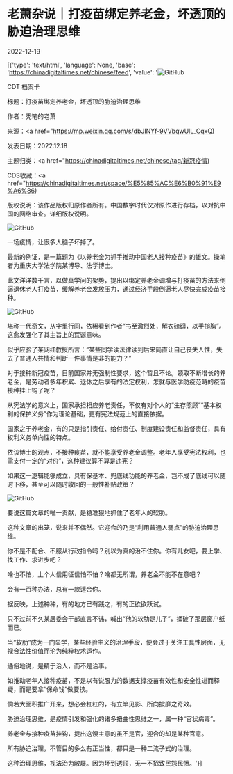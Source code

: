 # 老萧杂说｜打疫苗绑定养老金，坏透顶的胁迫治理思维

2022-12-19

[{'type': 'text/html', 'language': None, 'base': 'https://chinadigitaltimes.net/chinese/feed', 'value': '![GitHub](https://chinadigitaltimes.net/chinese/files/2022/12/image-1671447725532.png)

CDT 档案卡

标题：打疫苗绑定养老金，坏透顶的胁迫治理思维

作者：秃笔的老萧

来源：<a href="https://mp.weixin.qq.com/s/dbJINYf-9VVbqwUlL_CqxQ)

发表日期：2022.12.18

主题归类：<a href="https://chinadigitaltimes.net/chinese/tag/新冠疫情)

CDS收藏：<a href="https://chinadigitaltimes.net/space/%E5%85%AC%E6%B0%91%E9%A6%86)

版权说明：该作品版权归原作者所有。中国数字时代仅对原作进行存档，以对抗中国的网络审查。详细版权说明。





![GitHub](https://chinadigitaltimes.net/chinese/files/2022/12/image-1671447758799.png)

一场疫情，让很多人脑子坏掉了。

最新的例证，是一篇题为《以养老金为抓手推动中国老人接种疫苗》的雄文。操笔者为重庆大学法学院某博导、法学博士。

此文洋洋数千言，以做真学问的架势，提出以绑定养老金调增与打疫苗的方法来倒逼退休老人打疫苗，缓解养老金发放压力，通过经济手段倒逼老人尽快完成疫苗接种。

![GitHub](https://chinadigitaltimes.net/chinese/files/2022/12/post-691017-63a046297d588.png)

堪称一代奇文，从字里行间，依稀看到作者“书至激烈处，解衣磅礴，以手搥胸”。这愈发强化了其主旨上的荒诞意味。

似乎应验了某网红教授所言：“某些同学读法律读到后来简直让自己丧失人性，失去了普通人共情和判断一件事情是非的能力？”

对于接种新冠疫苗，目前国家并无强制性要求，这个暂且不论。领取不断增长的养老金，是劳动者多年积累、退休之后享有的法定权利，怎就与医学防疫范畴的疫苗接种挂上钩了呢？

从宪法学的意义上，国家承担相应养老责任，不仅有对个人的“生存照顾”“基本权利的保护义务”作为理论基础，更有宪法规范上的直接依据。

国家之于养老金，有的只是指引责任、给付责任、制度建设责任和监督责任，具有权利义务单向性的特点。

依该博士的观点，不接种疫苗，就不能享受养老金调整。老年人享受宪法权利，也需支付一定的“对价”，这种建议算不算是违宪？

如果这一逻辑能够成立，具有保基本、兜底线功能的养老金，岂不成了底线可以随时下移，甚至可以随时收回的一般性补贴政策？

![GitHub](https://chinadigitaltimes.net/chinese/files/2022/12/post-691017-63a046298fcd5.png)

要说这篇文章的唯一贡献，是稳准狠地抓住了老年人的软肋。

这种文章的出笼，说来并不偶然。它迎合的乃是“利用普通人弱点”的胁迫治理思维。

你不是不配合、不服从行政指令吗？别以为真的治不住你。你有儿女吧，要上学、找工作、求进步吧？

啥也不怕，上个人信用征信怕不怕？啥都无所谓，养老金不能不在意吧？

会有一百种办法，总有一款适合你。

据反映，上述种种，有的地方已有践之，有的正欲欲跃试。

只不过前不久某居委会干部直言不讳，喊出“他的软肋是儿子”，捅破了那层窗户纸而已。

当“软肋”成为一门显学，某些经验主义的治理手段，便会过于关注工具性层面，无视合法性价值而沦为纯粹权术运作。

通俗地说，是精于治人，而不是治事。

如推动老年人接种疫苗，不是以有说服力的数据支撑疫苗有效性和安全性进而释疑，而是要拿“保命钱”做要挟。

倘若大面积推广开来，想必会杠杠的，有立竿见影、所向披靡之奇效。

胁迫治理思维，是疫情引发和强化的诸多扭曲性思维之一，属一种“官状病毒”。

养老金与接种疫苗挂钩，提出这馊主意的虽不是官，迎合的却是某种官意。

所有胁迫治理，不管目的多么有正当性，都只是一种二流子式的治理。

这种治理思维，视法治为敝屣。因为坏到透顶，无一不招致民怨民愤。'}]